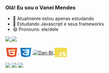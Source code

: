 ### Olá! Eu sou o Vanei Mendes



- :telescope: Atualmente estou apenas estudando
- :seedling: Estudando Javascript e seus frameworks
- :smile: Pronouns: ele/dele


<div>
  <a href="https://github.com/vanei2002">
  <img height="180em" src="https://github-readme-stats.vercel.app/api?username=vanei2002&show_icons=true&theme=radical&include_all_commits=true&count_private=true"/>
 
  <img height="180em" src="https://github-readme-stats.vercel.app/api/top-langs/?username=vanei2002&layout=compact&langs_count=16&theme=radical"/>
</div>

<div style="display: inline_block"><br>
  <img align="center" alt="Dan-HTML" height="30" width="40" src="https://raw.githubusercontent.com/devicons/devicon/master/icons/html5/html5-original.svg">
  <img align="center" alt="Dan-CSS" height="30" width="40" src="https://raw.githubusercontent.com/devicons/devicon/master/icons/css3/css3-original.svg">
  <img align="center" alt="Dan-Bt" height="41" width="40" src="https://img.icons8.com/color/452/bootstrap.png">
  <img align="center" alt="Dan-Js" height="30" width="40" src="https://raw.githubusercontent.com/devicons/devicon/master/icons/javascript/javascript-plain.svg">
</div>

<br>
  
<div>
  <a href="https://www.instagram.com/vaneimendes016/" target="_blank"><img src="https://img.shields.io/badge/-Instagram-%23E4405F?style=for-the-badge&logo=instagram&logoColor=white" target="_blank"></a>
  <a href = "mailto:vanei.jesus016@gmail.com"><img src="https://img.shields.io/badge/-Gmail-%23333?style=for-the-badge&logo=gmail&logoColor=white" target="_blank"></a>
  <a href="https://www.linkedin.com/in/vanei-mendes-353bb71ab/" target="_blank"><img src="https://img.shields.io/badge/-LinkedIn-%230077B5?style=for-the-badge&logo=linkedin&logoColor=white" target="_blank"></a>
</div>

